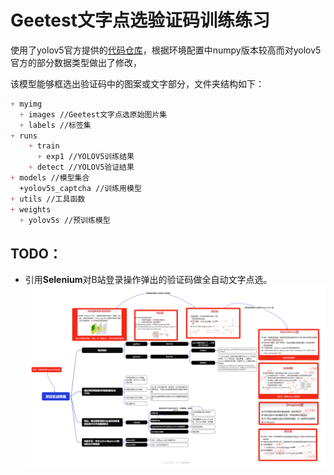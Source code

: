 # Geetest文字点选验证码训练练习

使用了yolov5官方提供的[代码仓库](https://github.com/ultralytics/yolov5)，根据环境配置中numpy版本较高而对yolov5官方的部分数据类型做出了修改，

该模型能够框选出验证码中的图案或文字部分，文件夹结构如下：

```markdown
+ myimg
  + images //Geetest文字点选原始图片集
  + labels //标签集
+ runs
    + train
      + exp1 //YOLOV5训练结果
    + detect //YOLOV5验证结果
+ models //模型集合
  +yolov5s_captcha //训练用模型
+ utils //工具函数
+ weights
  + yolov5s //预训练模型
```

## TODO：

* 引用**Selenium**对B站登录操作弹出的验证码做全自动文字点选。
![项目实战思路](https://github.com/konoxiguada/yolov5_test/blob/main/%E9%A1%B9%E7%9B%AE%E5%AE%9E%E6%88%98%E6%80%9D%E8%B7%AF.png?raw=true)
